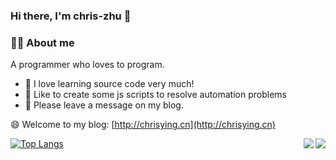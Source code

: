 ### Hi there, I'm chris-zhu 👋
### 👨‍🚒 About me


A programmer who loves to program.
- 🍁 I love learning source code very much!
- 🎈 Like to create some js scripts to resolve automation problems
- 💬 Please leave a message on my blog.

😄 Welcome to my blog: [http://chrisying.cn](http://chrisying.cn)

<img align="right" src="https://github-readme-stats.vercel.app/api?username=chris-zhu&show_icons=true&theme=tokyonight">
<img align="right" src="https://github-readme-stats.vercel.app/api/top-langs/?username=chris-zhu&layout=compact&theme=tokyonight">

[![Top Langs](https://github-readme-stats.vercel.app/api/top-langs/?username=chris-zhu&layout=compact&theme=tokyonight)](https://github.com/anuraghazra/github-readme-stats)




<!--
**chris-zhu/chris-zhu** is a ✨ _special_ ✨ repository because its `README.md` (this file) appears on your GitHub profile.

Here are some ideas to get you started:

- 🔭 I’m currently working on ...
- 🌱 I’m currently learning ...
- 👯 I’m looking to collaborate on ...
- 🤔 I’m looking for help with ...
- 💬 Ask me about ...
- 📫 How to reach me: ...
- 😄 Pronouns: ...
- ⚡ Fun fact: ...
-->
